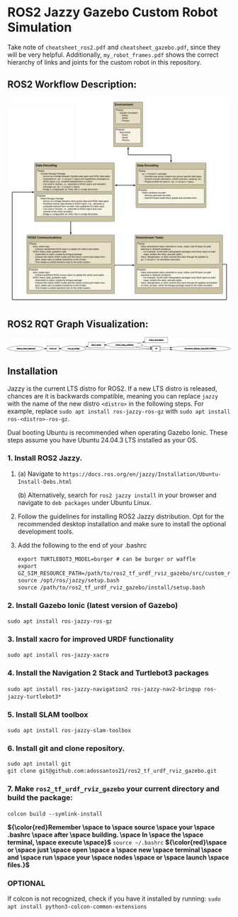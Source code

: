 # ROS2 Jazzy Gazebo Custom Robot Simulation

Take note of `cheatsheet_ros2.pdf` and `cheatsheet_gazebo.pdf`, since they will be very helpful. Additionally, `my_robot_frames.pdf` shows the correct hierarchy of links and joints for the custom robot in this repository.

## ROS2 Workflow Description:

![ROS2 Workflow](figs/ROS2_Workflow.png)

## ROS2 RQT Graph Visualization:

![RQT Pipeline](figs/rosgraph.png)

## Installation

Jazzy is the current LTS distro for ROS2. If a new LTS distro is released, chances are it is backwards compatible, meaning you can replace `jazzy` with the name of the new distro `<distro>` in the following steps. For example, replace `sudo apt install ros-jazzy-ros-gz` with `sudo apt install ros-<distro>-ros-gz`.

Dual booting Ubuntu is recommended when operating Gazebo Ionic. These steps assume you have Ubuntu 24.04.3 LTS installed as your OS.

### 1. Install ROS2 Jazzy. 

1. (a) Navigate to `https://docs.ros.org/en/jazzy/Installation/Ubuntu-Install-Debs.html`

   (b) Alternatively, search for `ros2 jazzy install` in your browser and navigate to `deb packages` under Ubuntu Linux.

2. Follow the guidelines for installing ROS2 Jazzy distribution. Opt for the recommended desktop installation and make sure to install the optional development tools.

3. Add the following to the end of your .bashrc

   ```
   export TURTLEBOT3_MODEL=burger # can be burger or waffle
   export GZ_SIM_RESOURCE_PATH=/path/to/ros2_tf_urdf_rviz_gazebo/src/custom_robot_bringup/models:${GZ_SIM_RESOURCE_PATH}
   source /opt/ros/jazzy/setup.bash
   source /path/to/ros2_tf_urdf_rviz_gazebo/install/setup.bash
   ```

### 2. Install Gazebo Ionic (latest version of Gazebo)

`sudo apt install ros-jazzy-ros-gz`

### 3. Install xacro for improved URDF functionality

`sudo apt install ros-jazzy-xacro`

### 4. Install the Navigation 2 Stack and Turtlebot3 packages

`sudo apt install ros-jazzy-navigation2 ros-jazzy-nav2-bringup ros-jazzy-turtlebot3*`

### 5. Install SLAM toolbox

`sudo apt install ros-jazzy-slam-toolbox`

### 6. Install git and clone repository.

```
sudo apt install git
git clone git@github.com:adossantos21/ros2_tf_urdf_rviz_gazebo.git
```

### 7. Make `ros2_tf_urdf_rviz_gazebo` your current directory and build the package:

`colcon build --symlink-install`


**${\color{red}Remember \space to \space source \space your \space .bashrc \space after \space building. \space In \space the \space terminal, \space execute \space}$** `source ~/.bashrc` **${\color{red}\space or \space just \space open \space a \space new \space terminal \space and \space run \space your \space nodes \space or \space launch \space files.}$**


### OPTIONAL
If colcon is not recognized, check if you have it installed by running: `sudo apt install python3-colcon-common-extensions`
